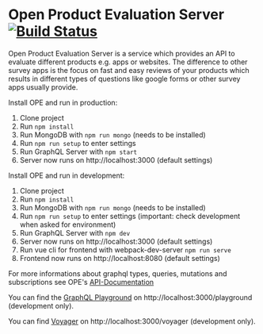 # Open Product Evaluation Server [![Build Status](https://travis-ci.org/th-koeln/open-product-evaluation-server.svg?branch=master)](https://travis-ci.org/th-koeln/open-product-evaluation-server)

Open Product Evaluation Server is a service which provides an API to evaluate different products e.g. apps or websites.
The difference to other survey apps is the focus on fast and easy reviews of your products which results in different types of questions like google forms or other survey apps usually provide.

Install OPE and run in production:

1. Clone project
2. Run `npm install`
3. Run MongoDB with `npm run mongo` (needs to be installed)
4. Run `npm run setup` to enter settings
5. Run GraphQL Server with `npm start`
6. Server now runs on http://localhost:3000 (default settings)

Install OPE and run in development:

1. Clone project
2. Run `npm install`
3. Run MongoDB with `npm run mongo` (needs to be installed)
4. Run `npm run setup` to enter settings (important: check development when asked for environment)
5. Run GraphQL Server with `npm dev`
6. Server now runs on http://localhost:3000 (default settings)
7. Run vue cli for frontend with webpack-dev-server `npm run serve`
8. Frontend now runs on http://localhost:8080 (default settings)

For more informations about graphql types, queries, mutations and subscriptions see OPE's [API-Documentation](https://th-koeln.github.io/open-product-evaluation-server/)

You can find the [GraphQL Playground](https://github.com/graphcool/graphql-playground) on http://localhost:3000/playground (development only).

You can find [Voyager](https://github.com/graphcool/graphql-playground) on http://localhost:3000/voyager (development only).
